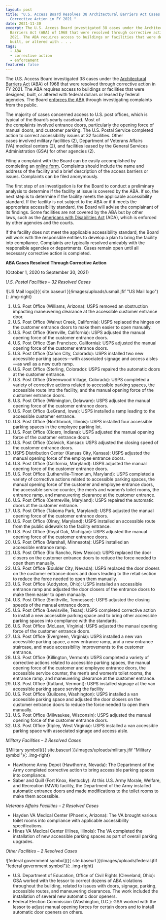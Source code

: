 ```yaml
---
layout: post
title: "U.S. Access Board Resolves 38 Architectural Barriers Act Cases Through
  Corrective Action in FY 2021 "
date: 2021-11-30
excerpt: The U.S. Access Board investigated 38 cases under the Architectural
  Barriers Act (ABA) of 1968 that were resolved through corrective action in FY
  2021. The ABA requires access to buildings or facilities that were designed,
  built, or altered with . . .
tags:
  - ABA
  - corrective action
  - enforcement
featured: false
---
```

The U.S. Access Board investigated 38 cases under the [Architectural Barriers Act](https://www.access-board.gov/aba/) (ABA) of 1968 that were resolved through corrective action in FY 2021. The ABA requires access to buildings or facilities that were designed, built, or altered with federal dollars or leased by federal agencies. The Board [enforces the ABA](https://www.access-board.gov/enforcement/) through investigating complaints from the public. 

The majority of cases concerned access to U.S. post offices, which is typical of the Board’s yearly caseload. Most of the complaints involved entrance doors, particularly the opening force of manual doors, and customer parking. The U.S. Postal Service completed action to correct accessibility issues at 32 facilities. Other cases involved military facilities (2), Department of Veterans Affairs (VA) medical centers (2), and facilities leased by the General Services Administration (GSA) for other agencies (2).   

Filing a complaint with the Board can be easily accomplished by completing an [online form](https://www.access-board.gov/enforcement/complaint.html). Complaints should include the name and address of the facility and a brief description of the access barriers or issues. Complaints can be filed anonymously. 

The first step of an investigation is for the Board to conduct a preliminary analysis to determine if the facility at issue is covered by the ABA. If so, the next step is to determine if the facility meets the applicable accessibility standard. If the facility is not subject to the ABA or if it meets the appropriate accessibility standard, the Board will advise the complainant of its findings. Some facilities are not covered by the ABA but by other laws, such as the [Americans with Disabilities Act](https://www.access-board.gov/ada/) (ADA), which is enforced by other agencies and the courts. 

If the facility does not meet the applicable accessibility standard, the Board will work with the responsible entities to develop a plan to bring the facility into compliance. Complaints are typically resolved amicably with the responsible agencies or departments. Cases remain open until all necessary corrective action is completed. 

**ABA Cases Resolved Through Corrective Action** 

(October 1, 2020 to September 30, 2021) 

*U.S. Postal Facilities* *– 32 Resolved Cases*

!\[US Mail logo]({{ site.baseurl }}/images/uploads/usmail.jfif "US Mail logo"){: .img-right}

1. U.S. Post Office (Williams, Arizona): USPS removed an obstruction impacting maneuvering clearance at the accessible customer entrance door.  
2. U.S. Post Office (Walnut Creek, California): USPS replaced the hinges on the customer entrance doors to make them easier to open manually. 
3. U.S. Post Office (Kernville, California): USPS adjusted the manual opening force of the customer entrance doors. 
4. U.S. Post Office (San Francisco, California): USPS adjusted the manual opening force of the customer entrance doors.  
5. U.S. Post Office (Cañon City, Colorado): USPS installed two new accessible parking spaces—with associated signage and access aisles—as well as a new curb ramp. 
6. U.S. Post Office (Sterling, Colorado): USPS repaired the automatic doors at the customer entrance. 
7. U.S. Post Office (Greenwood Village, Colorado): USPS completed a variety of corrective actions related to accessible parking spaces, the accessible route into the facility, and the manual opening force of the customer entrance doors. 
8. U.S. Post Office (Wilmington, Delaware): USPS adjusted the manual opening force of the customer entrance doors. 
9. U.S. Post Office (LeGrand, Iowa): USPS installed a ramp leading to the accessible customer entrance. 
10. U.S. Post Office (Northbrook, Illinois): USPS installed four accessible parking spaces in the employee parking lot. 
11. U.S. Post Office (Cicero, Indiana): USPS adjusted the manual opening force of the customer entrance doors. 
12. U.S. Post Office (Colwich, Kansas): USPS adjusted the closing speed of the customer entrance doors. 
13. USPS Distribution Center (Kansas City, Kansas): USPS adjusted the manual opening force of the employee entrance doors.  
14. U.S. Post Office (California, Maryland): USPS adjusted the manual opening force of the customer entrance doors. 
15. U.S. Post Office (Lutherville-Timonium, Maryland): USPS completed a variety of corrective actions related to accessible parking spaces, the manual opening force of the customer and employee entrance doors, the accessible service counter, the men’s and women’s toilet rooms, the entrance ramp, and maneuvering clearance at the customer entrance.  
16. U.S. Post Office (Centreville, Maryland): USPS repaired the automatic doors at the customer entrance.  
17. U.S. Post Office (Takoma Park, Maryland): USPS adjusted the manual opening force of the customer entrance doors. 
18. U.S. Post Office (Olney, Maryland): USPS installed an accessible route from the public sidewalk to the facility entrance.  
19. U.S. Post Office (Royal Oak, Michigan): USPS adjusted the manual opening force of the customer entrance doors. 
20. U.S. Post Office (Marshall, Minnesota): USPS installed an accessible entrance ramp.  
21. U.S. Post Office (Rio Rancho, New Mexico): USPS replaced the door closers on the customer entrance doors to reduce the force needed to open them manually. 
22. U.S. Post Office (Boulder City, Nevada): USPS replaced the door closers on the customer entrance doors and doors leading to the retail section to reduce the force needed to open them manually.  
23. U.S. Post Office (Addyston, Ohio): USPS installed an accessible entrance ramp and adjusted the door closers of the entrance doors to make them easier to open manually. 
24. U.S. Post Office (Smithville, Tennessee): USPS adjusted the closing speeds of the manual entrance doors.  
25. U.S. Post Office (Lewisville, Texas): USPS completed corrective action to install a new accessible parking space and to bring other accessible parking spaces into compliance with the standards. 
26. U.S. Post Office (McLean, Virginia): USPS adjusted the manual opening force of the customer entrance doors. 
27. U.S. Post Office (Evergreen, Virginia): USPS installed a new van accessible parking space, a new entrance ramp, and a new entrance staircase, and made accessibility improvements to the customer entrance.  
28. U.S. Post Office (Killington, Vermont): USPS completed a variety of corrective actions related to accessible parking spaces, the manual opening force of the customer and employee entrance doors, the accessible service counter, the men’s and women’s toilet rooms, the entrance ramp, and maneuvering clearance at the customer entrance. 
29. U.S. Post Office (Rutland, Vermont): USPS installed signage at the van accessible parking space serving the facility 
30. U.S. Post Office (Quilcene, Washington): USPS installed a van accessible parking space and adjusted the door closers on the customer entrance doors to reduce the force needed to open them manually.  
31. U.S. Post Office (Milwaukee, Wisconsin): USPS adjusted the manual opening force of the customer entrance doors. 
32. U.S. Post Office (Ripley, West Virginia): USPS installed a van accessible parking space with associated signage and access aisle. 

*Military Facilities* *– 2 Resolved Cases*

!\[Military symbol]({{ site.baseurl }}/images/uploads/military.jfif "Military symbol"){: .img-right}

* Hawthorne Army Depot (Hawthorne, Nevada): The Department of the Army completed corrective action to bring accessible parking spaces into compliance. 
* Saber and Quill (Fort Knox, Kentucky): At this U.S. Army Morale, Welfare, and Recreation (MWR) facility, the Department of the Army installed automatic entrance doors and made modifications to the toilet rooms to make them accessible.    

*Veterans Affairs Facilities* *– 2 Resolved Cases*

* Hayden VA Medical Center (Phoenix, Arizona): The VA brought various toilet rooms into compliance with applicable accessibility specifications.  
* Hines VA Medical Center (Hines, Illinois): The VA completed the installation of new accessible parking spaces as part of overall parking upgrades. 

*Other Facilities* *– 2 Resolved Cases*

!\[federal government symbol]({{ site.baseurl }}/images/uploads/federal.jfif "federal government symbol"){: .img-right}

* U.S. Department of Education, Office of Civil Rights (Cleveland, Ohio): GSA worked with the lessor to correct dozens of ABA violations throughout the building, related to issues with doors, signage, parking, accessible routes, and maneuvering clearances. The work included the installation of several new automatic door openers.  
* Federal Election Commission (Washington, D.C.): GSA worked with the lessor to adjust manual opening forces for certain doors and to install automatic door openers on others.